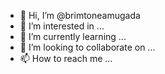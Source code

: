 - 👋 Hi, I’m @brimtoneamugada
- 👀 I’m interested in ...
- 🌱 I’m currently learning ...
- 💞️ I’m looking to collaborate on ...
- 📫 How to reach me ...

<!---
brimtoneamugada/brimtoneamugada is a ✨ special ✨ repository because its `README.md` (this file) appears on your GitHub pr
